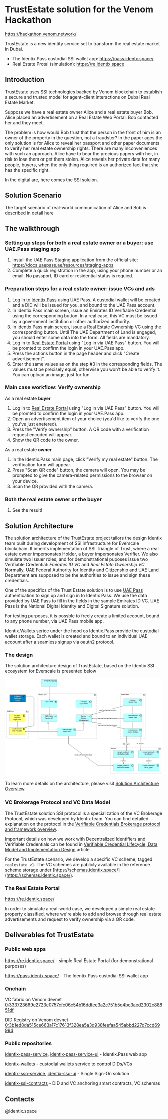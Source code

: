 # TrustEstate solution for the Venom Hackathon 

https://hackathon.venom.network/

TrustEstate is a new identity service set to transform the real estate market in Dubai.

- The Identix.Pass custodial SSI wallet app: https://pass.identx.space/
- Real Estate Protal (simulation): https://re.identix.space


## Introduction

TrustEstate uses SSI technologies backed by Venom blockchain to establish
a secure and trusted model for agent-client interactions on Dubai Real Estate Market.

Suppose we have a real estate owner Alice and a real estate buyer Bob. Alice placed an advertisement
on a Real Estate Web Portal. Bob contacted her and they meet.

The problem is how would Bob trust that the person in the front of him is an owner 
of the property in the question, not a fraudster? In the paper ages the only solution is for Alice to reveal her passport
and other paper documents to verify her real estate ownership rights. There are many inconveniences with such an approach.
Alice have to bear the precious papers with her, in risk to lose them or get them stolen. 
Alice reveals her private data for many people, buyers, when the only thing required is an authorized fact that she has the specific right.

In the digital are, here comes the SSI soluion.

## Solution Scenario

The target scenario of real-world communication of Alice and Bob is described in detail here

## The walkthrough

### Setting up steps for both a real estate owner or a buyer: use UAE.Pass staging app

1. Install the UAE.Pass Staging application from the official site: https://docs.uaepass.ae/resources/staging-apps
2. Complete a quick registration in the app, using your phone number or an email. No passport, ID card or residential status is requied.

### Preparation steps for a real estate owner: issue VCs and ads
1. Log in to [Identix.Pass](https://pass.identix.space/) using UAE Pass. A custodial wallet will be created and a DID will be issued for you, and bound to the UAE Pass account.
2. In Identix.Pass main screen, issue an Emirates ID Verifiable Credential using the corresponding button. In a real case, this VC must be issued by a government institution or other authorized authority.
3. In Identix.Pass main screen, issue a Real Estate Ownership VC using the corresponding button. Until The UAE Department of Land is engaged, you should enter some data into the form. All fields are mandatory.
4. Log in to [Real Estate Portal](https://re.identix.space/) using "Log in via UAE Pass" button. You will be promted to confirm the login in your UAE.Pass app.
5. Press the actions button in the page header and click "Create advertisement".
6. Enter the same values as on the step #3 in the corresponding fields. The values must be precisely equal, otherwise you won't be able to verify it. You can upload an image, just for fun.

### Main case workflow: Verify ownership
As a real estate **buyer**

1. Log in to [Real Estate Portal](https://re.identix.space/) using "Log in via UAE Pass" button. You will be promted to confirm the login in your UAE.Pass app.
2. Open an advertisement item of your choice (you'd like to verify the one you've just enetered).
3. Press the "Verify ownership" button. A QR code with a verification request encoded will appear.
4. Show the QR code to the owner.

As a real estate **owner**
1. In the Identix.Pass main page, click "Verify my real estate" button. The verification form will appear.
2. Press "Scan QR code" button, the camera will open. You may be prompted to give the camera-related permissions to the browser on your device.
3. Scan the QR provided with the camera.

### Both the real estate owner or the buyer
1. See the result!

## Solution Architecture

The solution architecture of the TrustEstate project tailors the design Identix team built during development 
of SSI infrastructure for Everscale blockchain. It inherits implementation of SSI Triangle of Trust, 
where a real estate owner impersonates Holder, a buyer impersonates Verifier. We also simulate two Issuer roles, 
and for demonstrational puposes issue two Verifiable Credential: *Emirates ID VC* and *Real Estate Ownership VC*. 
Normally, UAE Federal Authority for Identity and Citizenship and UAE Land Department are supposed to be 
the authorities to issue and sign these credentials.

One of the specifics of the Trust Estate solution is to use [UAE Pass](https://www.digitaldubai.ae/apps-services/details/uae-pass) 
authentication to sign up and sign in to Identix Pass. We use the data provided by UAE Pass to fill in the fields in the sample Emirates ID VC.
UAE Pass is the National Digital Identity and Digital Signature solution. 

For testing purposes, it is possble to freely create a limited account, bound to any phone number, via UAE Pass mobile app.

Identix.Wallets serice under the hood os Identix.Pass provide the custodial wallet storage. Each wallet is created and bound to 
an individual UAE account after a seamless signup via oauth2 protocol.

### The design
The solution architecture design of TrustEstate, based on the Identix SSI ecosystem for Everscale is presented below

![TrustEstate solution architecture](img/sol-arch.png)

To learn more details on the architecture, please visit [Solution Architecture Overview](https://github.com/identix-space/everscale-ssi-contest-stage4/blob/master/docs/stage4-solution-arch.md)

### VC Brokerage Protocol and VC Data Model

The TrustEstate solution SSI protocol is a specialization of the VC Brokerage Protocol, which was developed by Identix team.
You can find detailed explanation on the protocol in the [Verifiable Credentials Brokerage protocol and framework overview](https://github.com/identix-space/everscale-ssi-contest-stage4/blob/master/docs/vc-brokerage-overview.md).

Important details on how we work with Decentralized Identifiers and Verifiable Credentials can be found in 
[Verifiable Credential Lifecycle, Data Model and Implementation Design](https://github.com/identix-space/everscale-ssi-contest-stage4/blob/master/docs/vc-data-model.md)
article.

For the TrustEstate scenario, we develop a specific VC scheme, tagged `realestate_v1`.
The VC schemes are pablicly available in the reference scheme storage under [https://schemas.identix.space/](https://schemas.identix.space/).

### The Real Estate Portal

https://re.identix.space/

In order to simulate a real-world case, we developed a simple real estate property classified, where we're able to add and browse 
through real estate advertisements and request to verify ownership via a QR code.

## Deliverables fot TrustEstate

### Public web apps

https://re.identix.space/ - simple Real Estate Portal (for demonstrational purposes)

https://pass.identx.space/ - The Identix.Pass custodial SSI wallet app

### Onchain

VC fabric on Venom devnet [0:333723669e2723e0757cfc06c54b16ddfee3a2c751b5c4bc3aed2302c88851df](https://devnet.venomscan.com/accounts/0:333723669e2723e0757cfc06c54b16ddfee3a2c751b5c4bc3aed2302c88851df)

DID Registry on Venom devnet [0:3b1ed8da515ce663a17c17613f328ea5a3d938feefaa545abbd227d7ccd69994](https://devnet.venomscan.com/accounts/0:3b1ed8da515ce663a17c17613f328ea5a3d938feefaa545abbd227d7ccd69994)


### Public repositories
[identix-pass-service](https://github.com/identix-space/identix-pass-service), [identix-pass-service-ui](https://github.com/identix-space/identix-pass-service-ui) - Identix.Pass web app 

[identix-wallets](https://github.com/identix-space/identix-wallets) - custodial wallets service to control DIDs/VCs

[identix-sso-service](https://github.com/identix-space/identix-sso-service), [identix-sso-ui](https://github.com/identix-space/identix-sso-ui) - Single Sign-On solution

[identix-ssi-contracts](https://github.com/identix-space/identix-ssi-contracts) - DID and VC anchoring smart contracts, VC schemas


## Contacts

@identix.space